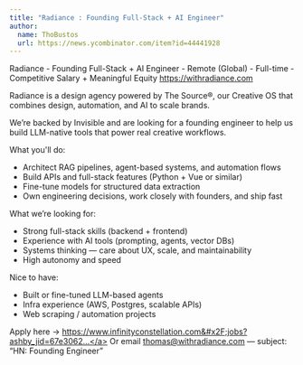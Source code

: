 ```yaml
---
title: "Radiance : Founding Full-Stack + AI Engineer"
author:
  name: ThoBustos
  url: https://news.ycombinator.com/item?id=44441928
---
```


<JobNavigation />

Radiance - Founding Full-Stack + AI Engineer - Remote (Global) - Full-time - Competitive Salary + Meaningful Equity
<a href="https:&#x2F;&#x2F;withradiance.com" rel="nofollow">https:&#x2F;&#x2F;withradiance.com</a>

Radiance is a design agency powered by The Source®, our Creative OS that combines design, automation, and AI to scale brands.

We’re backed by Invisible and are looking for a founding engineer to help us build LLM-native tools that power real creative workflows.

What you&#x27;ll do:
- Architect RAG pipelines, agent-based systems, and automation flows
- Build APIs and full-stack features (Python + Vue or similar)
- Fine-tune models for structured data extraction
- Own engineering decisions, work closely with founders, and ship fast

What we’re looking for:
- Strong full-stack skills (backend + frontend)
- Experience with AI tools (prompting, agents, vector DBs)
- Systems thinking — care about UX, scale, and maintainability
- High autonomy and speed

Nice to have:
- Built or fine-tuned LLM-based agents
- Infra experience (AWS, Postgres, scalable APIs)
- Web scraping &#x2F; automation projects

Apply here → <a href="https:&#x2F;&#x2F;www.infinityconstellation.com&#x2F;jobs?ashby_jid=67e30621-efca-4d09-adb9-6f93605c6372" rel="nofollow">https:&#x2F;&#x2F;www.infinityconstellation.com&#x2F;jobs?ashby_jid=67e3062...</a>
Or email thomas@withradiance.com — subject: “HN: Founding Engineer”
<JobApplication />
